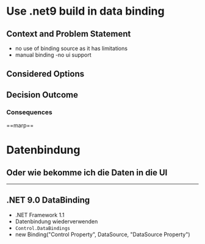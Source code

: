 # Use .net9 build in data binding

## Context and Problem Statement

* no use of binding source as it has limitations
* manual binding -no ui support

## Considered Options



## Decision Outcome



### Consequences

==marp==
# Datenbindung

## Oder wie bekomme ich die Daten in die UI

---

## .NET 9.0 DataBinding
- .NET Framework 1.1
- Datenbindung wiederverwenden
- `Control.DataBindings`
- new Binding("Control Property", DataSource, "DataSource Property")
